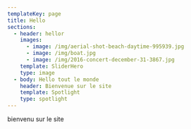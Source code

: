 ```yaml
---
templateKey: page
title: Hello
sections:
  - header: hellor
    images:
      - image: /img/aerial-shot-beach-daytime-995939.jpg
      - image: /img/boat.jpg
      - image: /img/2016-concert-december-31-3867.jpg
    template: SliderHero
    type: image
  - body: Hello tout le monde
    header: Bienvenue sur le site
    template: Spotlight
    type: spotlight
---
```

bienvenu sur le site

